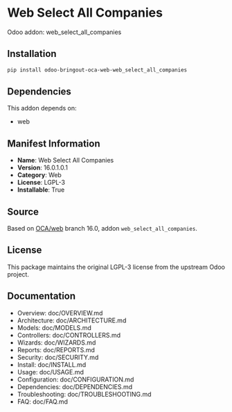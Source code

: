 # Web Select All Companies

Odoo addon: web_select_all_companies

## Installation

```bash
pip install odoo-bringout-oca-web-web_select_all_companies
```

## Dependencies

This addon depends on:
- web

## Manifest Information

- **Name**: Web Select All Companies
- **Version**: 16.0.1.0.1
- **Category**: Web
- **License**: LGPL-3
- **Installable**: True

## Source

Based on [OCA/web](https://github.com/OCA/web) branch 16.0, addon `web_select_all_companies`.

## License

This package maintains the original LGPL-3 license from the upstream Odoo project.

## Documentation

- Overview: doc/OVERVIEW.md
- Architecture: doc/ARCHITECTURE.md
- Models: doc/MODELS.md
- Controllers: doc/CONTROLLERS.md
- Wizards: doc/WIZARDS.md
- Reports: doc/REPORTS.md
- Security: doc/SECURITY.md
- Install: doc/INSTALL.md
- Usage: doc/USAGE.md
- Configuration: doc/CONFIGURATION.md
- Dependencies: doc/DEPENDENCIES.md
- Troubleshooting: doc/TROUBLESHOOTING.md
- FAQ: doc/FAQ.md
